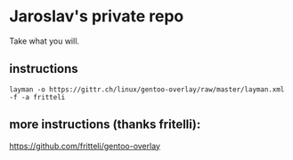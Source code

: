 # Jaroslav's private repo

Take what you will.

## instructions

    layman -o https://gittr.ch/linux/gentoo-overlay/raw/master/layman.xml -f -a fritteli

## more instructions (thanks fritelli):

https://github.com/fritteli/gentoo-overlay

